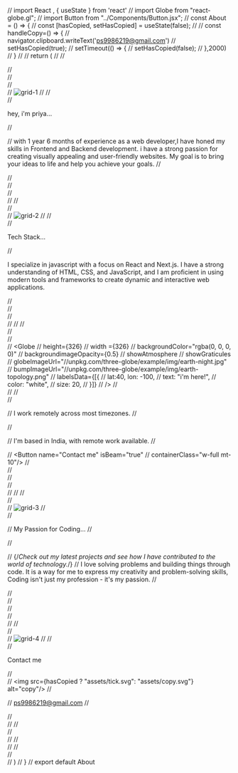 // import React , { useState } from 'react'
// import Globe from "react-globe.gl";
// import Button from "../Components/Button.jsx";
// const About = () => {
//     const [hasCopied, setHasCopied] = useState(false);
//
//     const handleCopy=() => {
//         navigator.clipboard.writeText('ps9986219@gmail.com')
//         setHasCopied(true);
//         setTimeout(() => {
//             setHasCopied(false);
//         },2000)
//     }
//
//     return (
//
//        <section className="c-space my-20" >
//            <div className="grid xl:grid-cols-3 xl:grid-rows-6 md:grid-cols-2 grid-cols-1 gap-3 h-full ">
//                 <div className="col-span-1 xl:row-span-3">
//                     <div className="grid-container">
//                   <img src = "/assets/grid1.png" alt="grid-1" className="w-full sm:h-[276px] h-fit object-contain "/>
//
//                         <div>
//                               <p className="gird-headtext text-xl font-semibold mb-2 text-white ">hey, i'm priya...</p>
//                             <p className="grid-subtext">
//                             with 1 year 6 months of experience as a web developer,I have honed my skills in Frontend and Backend development. i have a strong passion for creating visually appealing and user-friendly websites. My goal is to bring your ideas to life and help you achieve your goals.
//                             </p>
//                         </div>
//                     </div>
//                 </div>
//
//                <div className="col-span-1 xl:row-span-3">
//                    <div className="grid-container">
//                        <img src="/assets/grid2.png" alt="grid-2" className="w-full sm:h-[276px] h-fit object-contain "/>
//
//                   <div>
//                       <p className="gird-headtext text-xl font-semibold mb-2 text-white ">Tech Stack...</p>
//                       <p className="grid-subtext">I specialize in javascript with a focus on React and Next.js. I have a strong understanding of HTML, CSS, and JavaScript, and I am proficient in using modern tools and frameworks to create dynamic and interactive web applications.</p>
//                   </div>
//                </div>
//                </div>
//
//
//              <div className="col-span-1 xl:row-span-4">
//                  <div className="grid-container">
//                      <div className="rounded-3xl w-full sm:h-[326px] h-fit justify-center items-center flex">
//                       <Globe
//                       height={326}
//                       width ={326}
//                  backgroundColor="rgba(0, 0, 0, 0)"
//                       backgroundimageOpacity={0.5}
//                       showAtmosphere
//                       showGraticules
//                       globeImageUrl="//unpkg.com/three-globe/example/img/earth-night.jpg"
//                       bumpImageUrl="//unpkg.com/three-globe/example/img/earth-topology.png"
//                       labelsData={[{
//                           lat:40, lon: -100,
//                           text: "i'm here!",
//                           color: "white",
//                           size: 20,
//                       }]}
//                       />
//                      </div>
//
// <div>
//     <p className="grid-headtext text-xl font-semibold mb-2 text-white">
//         I work remotely across most timezones.
//     </p>
//     <p className=" grid-subtext">
//         I'm based in India, with remote work available.
//     </p>
//     <Button name="Contact me" isBeam="true"
//     containerClass="w-full mt-10"/>
// </div>
//                  </div>
//              </div>
//     <div>
//
//
//         <div className="xl:col-span-2 xl:row-span-3">
//             <div className="grid-container">
//             <img src="/assets/grid3.png" alt="grid-3" className="w-full sm:h-[266px] h-fit object-contain "/>
//             <div className="">
//                 <p className="grid-headtext text-xl font-semibold mb-2 text-white">
//                     My Passion for Coding...
//                 </p>
//                 <p className="grid-subtext">
//                     {/*Check out my latest projects and see how I have contributed to the world of technology.*/}
//                     I love solving problems and building things through code. It is a way for me to express my creativity and problem-solving skills, Coding isn't just my profession - it's my passion.
//                 </p>
//             </div>
//           </div>
//             </div>
//     </div>
//
//                <div className="xl:col-span-1 xl:row-span-2">
//                    <div className="grid-container">
//                        <img src="/assets/grid4.png" alt="grid-4" className="w-full md:h-[126px] sm:h-[276px] h-fit object-cover sm:object-top"/>
//
//               <div className="space-y-2">
//                   <p className="grid-subtext text-center">Contact me</p>
//                   <div className="copy-container" onClick={handleCopy}>
//      <img src={hasCopied ? "assets/tick.svg": "assets/copy.svg"} alt="copy"/>
//                       <p className="lg:text-2xl md:text-xl font-medium text-gray-gradient text-neutral-100">
//                           ps9986219@gmail.com
//                       </p>
//                   </div>
//
//               </div>
//                    </div>
//
//                </div>
//
//            </div>
//        </section>
//     )
// }
// export default About
